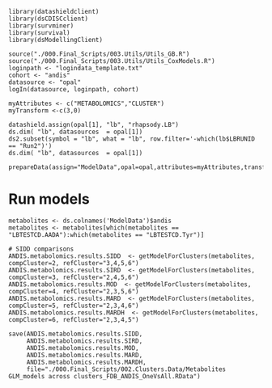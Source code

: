     library(datashieldclient)
    library(dsCDISCclient)
    library(survminer)
    library(survival)
    library(dsModellingClient)

    source("./000.Final_Scripts/003.Utils/Utils_GB.R")
    source("./000.Final_Scripts/003.Utils/Utils_CoxModels.R")
    loginpath <- "logindata_template.txt"
    cohort <- "andis"
    datasource <- "opal"
    logIn(datasource, loginpath, cohort)

    myAttributes <- c("METABOLOMICS","CLUSTER")
    myTransform <-c(3,0)

    datashield.assign(opal[1], "lb", "rhapsody.LB")
    ds.dim( "lb", datasources  = opal[1])
    ds2.subset(symbol = "lb", what = "lb", row.filter='-which(lb$LBRUNID == "Run2")')
    ds.dim( "lb", datasources  = opal[1])

    prepareData(assign="ModelData",opal=opal,attributes=myAttributes,transformVector=myTransform)

# Run models

    metabolites <- ds.colnames('ModelData')$andis
    metabolites <- metabolites[which(metabolites == "LBTESTCD.AADA"):which(metabolites == "LBTESTCD.Tyr")]

    # SIDD comparisons
    ANDIS.metabolomics.results.SIDD  <- getModelForClusters(metabolites, compCluster=2, refCluster="3,4,5,6")
    ANDIS.metabolomics.results.SIRD  <- getModelForClusters(metabolites, compCluster=3, refCluster="2,4,5,6")
    ANDIS.metabolomics.results.MOD  <- getModelForClusters(metabolites, compCluster=4, refCluster="2,3,5,6")
    ANDIS.metabolomics.results.MARD  <- getModelForClusters(metabolites, compCluster=5, refCluster="2,3,4,6")
    ANDIS.metabolomics.results.MARDH  <- getModelForClusters(metabolites, compCluster=6, refCluster="2,3,4,5")

    save(ANDIS.metabolomics.results.SIDD, 
         ANDIS.metabolomics.results.SIRD, 
         ANDIS.metabolomics.results.MOD, 
         ANDIS.metabolomics.results.MARD, 
         ANDIS.metabolomics.results.MARDH, 
         file="./000.Final_Scripts/002.Clusters.Data/Metabolites GLM_models across clusters_FDB_ANDIS_OneVsAll.RData")
